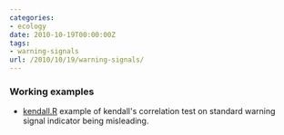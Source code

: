 ```yaml
---
categories:
- ecology
date: 2010-10-19T00:00:00Z
tags:
- warning-signals
url: /2010/10/19/warning-signals/
---
```


### Working examples

-   [kendall.R](http://github.com/cboettig/structured-populations/blob/master/demos/kendall.R "http://github.com/cboettig/structured-populations/blob/master/demos/kendall.R")
    example of kendall's correlation test on standard warning signal
    indicator being misleading.

